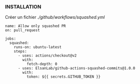 ### INSTALLATION
Créer un fichier _./github/workflows/squashed.yml_
```
name: Allow only squashed PR
on: pull_request

jobs:
  squashed:
    runs-on: ubuntu-latest
    steps:
      - uses: actions/checkout@v2
        with:
          fetch-depth: 0
      - uses: ElsanLab/github-actions-squashed-commits@1.0.0
        with:
          token: ${{ secrets.GITHUB_TOKEN }}

